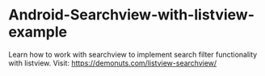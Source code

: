 # Android-Searchview-with-listview-example
Learn how to work with searchview to implement search filter functionality with listview. Visit: https://demonuts.com/listview-searchview/

